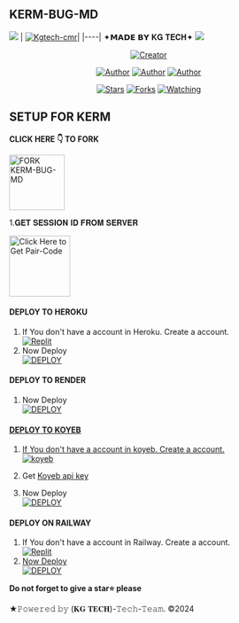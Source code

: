 ## KERM-BUG-MD
<a><img src='https://i.imgur.com/LyHic3i.gif'/></a>
| [![Kgtech-cmr](https://telegra.ph/file/2edd66fcb697064a82bdc.jpg)](https://github.com/Kgtech-cmr)|
|----|
   ✦𝗠𝗔𝗗𝗘 𝗕𝗬 𝐊𝐆 𝐓𝐄𝐂𝐇✦
<a><img src='https://i.imgur.com/LyHic3i.gif'/></a>

<p align="center">
<a href="#"><img title="Creator" src="https://img.shields.io/badge/Creator-𝐊𝐆 𝐓𝐄𝐂𝐇-blue.svg?style=for-the-badge&logo=github"></a>
<p/>
<p align="center">
<a href="https://github.com/Kgtech-cmr"><img title="Author" src="https://img.shields.io/badge/KGTECH-black?style=for-the-badge&logo=Github"></a> <a href="https://chat.whatsapp.com/FpxvVBFOozA6IhNxIWhwFw"><img title="Author" src="https://img.shields.io/badge/CHANNEL-black?style=for-the-badge&logo=whatsapp"></a> <a href="https://wa.me/237656520674"><img title="Author" src="https://img.shields.io/badge/CHAT US-black?style=for-the-badge&logo=whatsapp">
<p/>
<p align="center">
<a href="https://github.com/Kgtech-cmr/KERM-BUG-MD/stargazers/"><img title="Stars" src="https://img.shields.io/github/stars/Kgtech-cmr/KERM-BUG-MD?color=white&style=flat-square"></a>
<a href="https://github.com/Kgtech-cmr/KERM-BUG-MD/network/members"><img title="Forks" src="https://img.shields.io/github/forks/Kgtech-cmr/KERM-BUG-MD?color=yellow&style=flat-square"></a>
<a href="https://github.com/Kgtech-cmr/KERM-BUG-MD/watchers"><img title="Watching" src="https://img.shields.io/github/watchers/Kgtech-cmr/KERM-BUG-MD?label=Watchers&color=red&style=flat-square"></a>

## SETUP FOR KERM

**CLICK HERE 👇 TO FORK**

<a href="https://github.com/Kgtech-cmr/KERM-BUG-MD/fork"><img src="https://img.shields.io/badge/FORK-KERM-black" alt="FORK KERM-BUG-MD" width="100"></a>

1.𝐆𝐄𝐓 𝐒𝐄𝐒𝐒𝐈𝐎𝐍 𝐈𝐃 𝐅𝐑𝐎𝐌 𝐒𝐄𝐑𝐕𝐄𝐑

<a href="https://bug-session-kerm.onrender.com"><img src="https://img.shields.io/badge/PAIR_CODE-blue" alt="Click Here to Get Pair-Code" width="110"></a>   

#### DEPLOY TO HEROKU 

1. If You don't have a account in Heroku. Create a account.
    <br>
<a href='https://heroku.com' target="_blank"><img alt='Replit' src='https://img.shields.io/badge/-Create-black?style=for-the-badge&logo=heroku'/></a>
   <br>
2. Now Deploy
    <br>
<a href='https://heroku.com/deploy?template=https://github.com/Kgtech-cmr/KERM-BUG-MD' target="_blank"><img alt='DEPLOY' src='https://img.shields.io/badge/-DEPLOY-black?style=for-the-badge&logo=heroku'/></a>
#### DEPLOY TO RENDER 

1. Now Deploy
    <br>
<a href='https://dashboard.render.com/template=https://github.com/Kgtech-cmr/KERM-WEB' target="_blank"><img alt='DEPLOY' src='https://img.shields.io/badge/-DEPLOY-black?style=for-the-badge&logo=render&logoColor=white'/>

#### DEPLOY TO KOYEB 

1. If You don't have a account in koyeb. Create a account.
    <br>
<a href='https://app.koyeb.com/auth/signup' target="_blank"><img alt='koyeb' src='https://img.shields.io/badge/-Create-black?style=for-the-badge&logo=koyeb'/></a>

2. Get [Koyeb api key](https://app.koyeb.com/account/api)

4. Now Deploy
    <br>
<a href='https://app.koyeb.com/services/deploy?type=git&repository=https://github.com/Kgtech-cmr/KERM-BUG-MD&branch=main&name=xbotmd&builder=dockerfile&env[SESSION_ID]=%20&env[WORK_TYPE]=private&env[HANDLER]=.&env[BOT_INFO]=KERM-BUG-MD;RAYAN%20SGIFFARENO;https://i.imgur.com/QH7T7u9.jpeg&env[SUDO]=237656520674,237650564445&env[STICKER_DATA]=KG TECH&env[DATABASE_URL]' target="_blank"><img alt='DEPLOY' src='https://img.shields.io/badge/-DEPLOY-black?style=for-the-badge&logo=koyeb'/></a>

#### DEPLOY ON RAILWAY

1. If You don't have a account in Railway. Create a account.
    <br>
<a href='https://railway.app' target="_blank"><img alt='Replit' src='https://img.shields.io/badge/-Create-black?style=for-the-badge&logo=railway'/>
2. Now Deploy
    <br>
<a href='https://railway.app' target="_blank"><img alt='DEPLOY' src='https://img.shields.io/badge/-DEPLOY-black?style=for-the-badge&logo=railway'/></a>

  **Do not forget to give a star⭐️ please**

★𝙿𝚘𝚠𝚎𝚛𝚎𝚍 𝚋𝚢 (𝐊𝐆 𝐓𝐄𝐂𝐇)-𝚃𝚎𝚌𝚑-𝚃𝚎𝚊𝚖. ©2024
